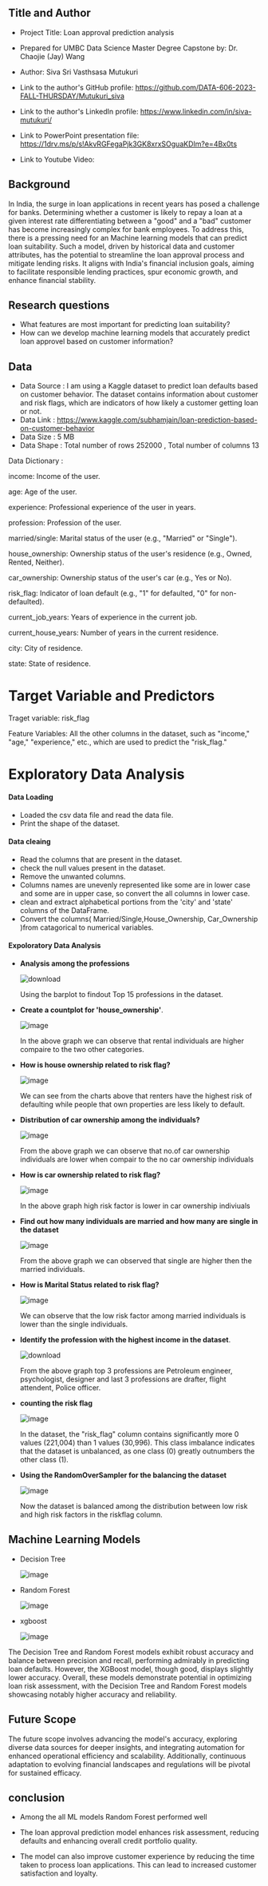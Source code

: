 ## Title and Author

* Project Title: Loan approval prediction analysis 

* Prepared for UMBC Data Science Master Degree Capstone by: Dr. Chaojie (Jay) Wang

* Author: Siva Sri Vasthsasa Mutukuri

* Link to the author's GitHub profile: https://github.com/DATA-606-2023-FALL-THURSDAY/Mutukuri_siva

* Link to the author's LinkedIn profile: https://www.linkedin.com/in/siva-mutukuri/

* Link to PowerPoint presentation file: https://1drv.ms/p/s!AkvRGFegaPjk3GK8xrxSOguaKDIm?e=4Bx0ts

* Link to Youtube Video:


## Background 

In India, the surge in loan applications in recent years has posed a challenge for banks. Determining whether a customer is likely to repay a loan at a given interest rate differentiating between a "good" and a "bad" customer has become increasingly complex for bank employees. To address this, there is a pressing need for an Machine learning models that can predict loan suitability. Such a model, driven by historical data and customer attributes, has the potential to streamline the loan approval process and mitigate lending risks. It aligns with India's financial inclusion goals, aiming to facilitate responsible lending practices, spur economic growth, and enhance financial stability.




## Research questions
* What features are most important for predicting loan suitability?
* How can we develop machine learning models that accurately predict loan approvel based on customer information?

## Data

* Data Source : I am using a Kaggle dataset to predict loan defaults based on customer behavior. The dataset contains information about customer and risk flags, which are indicators of how likely a customer getting loan or not.
* Data Link :  https://www.kaggle.com/subhamjain/loan-prediction-based-on-customer-behavior
* Data Size : 5 MB
* Data Shape : Total number of rows 252000 , Total number of columns 13


Data Dictionary :

income: Income of the user.

age: Age of the user.

experience: Professional experience of the user in years.

profession: Profession of the user.

married/single: Marital status of the user (e.g., "Married" or "Single").

house_ownership: Ownership status of the user's residence (e.g., Owned, Rented, Neither).

car_ownership: Ownership status of the user's car (e.g., Yes or No).

risk_flag: Indicator of loan default (e.g., "1" for defaulted, "0" for non-defaulted).

current_job_years: Years of experience in the current job.

current_house_years: Number of years in the current residence.

city: City of residence.

state: State of residence.


# Target Variable and Predictors

Traget variable: risk_flag

Feature Variables: All the other columns in the dataset, such as "income," "age," "experience," etc., which are used to predict the "risk_flag."


# Exploratory Data Analysis

#### Data Loading
- Loaded the csv data file and read the data file.
- Print the shape of the dataset.

#### Data cleaing
- Read the columns that are present in the dataset.
- check the null values present in the dataset.
- Remove the unwanted columns.
- Columns names are unevenly represented like some are in lower case and some are in upper case, so convert the all columns in lower case.
- clean and extract alphabetical portions from the 'city' and 'state' columns of the DataFrame.
- Convert the columns( Married/Single,House_Ownership, Car_Ownership )from catagorical to numerical variables.

#### Expoloratory Data Analysis
- **Analysis among the professions**
  
  ![download](https://github.com/DATA-606-2023-FALL-THURSDAY/Mutukuri_siva/assets/113646588/01c23964-c0ad-4569-a757-c7dcfd8071ea)

  Using the barplot to findout Top 15 professions in the dataset.
 
- **Create a countplot for 'house_ownership'**.
  
   ![image](https://github.com/DATA-606-2023-FALL-THURSDAY/Mutukuri_siva/assets/113646588/328691ec-b144-48f3-b235-362ed2e45bb0)


  In the above graph we can observe that rental individuals are higher compaire to the two other categories.
  
  
- **How is house ownership related to risk flag?**
  
    ![image](https://github.com/DATA-606-2023-FALL-THURSDAY/Mutukuri_siva/assets/113646588/22537883-af12-4e41-b5e6-9f3d707038b1)

  
  We can see from the charts above that renters have the highest risk of defaulting while people that own properties are less likely to default.

 - **Distribution of car ownership among the individuals?** 
    
     ![image](https://github.com/DATA-606-2023-FALL-THURSDAY/Mutukuri_siva/assets/113646588/07f279f9-bfb0-468f-b86a-f2556a1c5553)

    From the above graph we can observe that no.of car ownership individuals are lower when compair to the no car ownership individuals

    
- **How is car ownership related to risk flag?**

    ![image](https://github.com/DATA-606-2023-FALL-THURSDAY/Mutukuri_siva/assets/113646588/914bf0aa-a08e-492b-9226-22828ecbb236)

  In the above graph high risk factor is lower in car ownership  indiviuals
  

- **Find out how many individuals are married and how many are single in the dataset**

    ![image](https://github.com/DATA-606-2023-FALL-THURSDAY/Mutukuri_siva/assets/113646588/fb72bfd1-b0de-4495-8ee5-66a823b66802)
    
  
  From the above graph we can observed that single are higher then the married individuals.
  
- **How is Marital Status related to risk flag?**

    ![image](https://github.com/DATA-606-2023-FALL-THURSDAY/Mutukuri_siva/assets/113646588/1ea6fc12-38a9-40af-871e-1e956dcf3355)
  
   
  We can observe that the low risk factor among married individuals is lower than the single individuals.
  
   
- **Identify the profession with the highest income in the dataset**.
  
  ![download](https://github.com/DATA-606-2023-FALL-THURSDAY/Mutukuri_siva/assets/113646588/df406052-1185-48ee-8a60-742e8e98706c)
  
  From the above graph top 3 professions are Petroleum engineer, psychologist, designer and last 3 professions are drafter, flight attendent, Police officer.

- **counting the risk flag**
  
    ![image](https://github.com/DATA-606-2023-FALL-THURSDAY/Mutukuri_siva/assets/113646588/2b628165-3f92-482a-abb9-ecdbdb5fc865)

  
  In the dataset, the "risk_flag" column contains significantly more 0 values (221,004) than 1 values (30,996). This class imbalance indicates that the dataset is unbalanced, as one class (0) greatly outnumbers the other class (1).

- **Using the RandomOverSampler for the balancing the dataset**

    ![image](https://github.com/DATA-606-2023-FALL-THURSDAY/Mutukuri_siva/assets/113646588/8439d1e9-dc21-4c06-9ba7-1185d8fa67b8)

  Now the dataset is balanced among the distribution between low risk and high risk factors in the riskflag column.

 ## Machine Learning Models

 - Decision Tree

   ![image](https://github.com/DATA-606-2023-FALL-THURSDAY/Mutukuri_siva/assets/113646588/87f59b31-afd6-4b4e-afe2-c2678c3ae517)

 - Random Forest

   ![image](https://github.com/DATA-606-2023-FALL-THURSDAY/Mutukuri_siva/assets/113646588/6f91ccc2-608a-46d5-a4e9-3b418cf49eb9)

   
   
 - xgboost

   ![image](https://github.com/DATA-606-2023-FALL-THURSDAY/Mutukuri_siva/assets/113646588/0c67b399-fac8-4d3d-951d-a6fe494461c0)



 The Decision Tree and Random Forest models exhibit robust accuracy and balance between precision and recall, performing admirably in predicting loan defaults. However, the XGBoost model, 
 though good, displays slightly lower accuracy. Overall, these models demonstrate potential in optimizing loan risk assessment, with the Decision Tree and Random Forest models showcasing 
 notably higher accuracy and reliability.


## Future Scope 

The future scope involves advancing the model's accuracy, exploring diverse data sources for deeper insights, and integrating automation for enhanced operational efficiency and scalability. Additionally, continuous adaptation to evolving financial landscapes and regulations will be pivotal for sustained efficacy.

## conclusion

- Among the all ML models Random Forest performed well

- The loan approval prediction model enhances risk assessment, reducing defaults and enhancing overall credit portfolio quality.

- The model can also improve customer experience by reducing the time taken to process loan applications. This can lead to increased customer satisfaction and loyalty.





  


  


